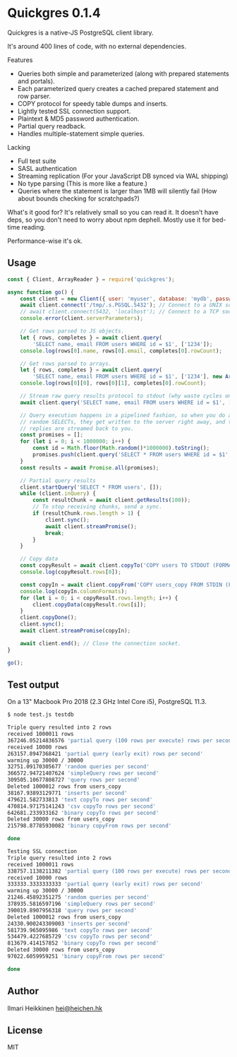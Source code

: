 # Quickgres 0.1.4

Quickgres is a native-JS PostgreSQL client library.

It's around 400 lines of code, with no external dependencies.

Features
 * Queries both simple and parameterized (along with prepared statements and portals).
 * Each parameterized query creates a cached prepared statement and row parser.
 * COPY protocol for speedy table dumps and inserts.
 * Lightly tested SSL connection support.
 * Plaintext & MD5 password authentication.
 * Partial query readback.
 * Handles multiple-statement simple queries.

Lacking
 * Full test suite
 * SASL authentication
 * Streaming replication (For your JavaScript DB synced via WAL shipping)
 * No type parsing (This is more like a feature.)
 * Queries where the statement is larger than 1MB will silently fail (How about bounds checking for scratchpads?)

What's it good for? It's relatively small so you can read it. It doesn't have deps, so you don't need to worry about npm dephell. Mostly use it for bed-time reading.

Performance-wise it's ok.


## Usage 

```javascript
const { Client, ArrayReader } = require('quickgres'); 

async function go() {
    const client = new Client({ user: 'myuser', database: 'mydb', password: 'mypass' });
    await client.connect('/tmp/.s.PGSQL.5432'); // Connect to a UNIX socket.
    // await client.connect(5432, 'localhost'); // Connect to a TCP socket.
    console.error(client.serverParameters);

    // Get rows parsed to JS objects.
    let { rows, completes } = await client.query(
        'SELECT name, email FROM users WHERE id = $1', ['1234']);
    console.log(rows[0].name, rows[0].email, completes[0].rowCount);

    // Get rows parsed to arrays.
    let { rows, completes } = await client.query(
        'SELECT name, email FROM users WHERE id = $1', ['1234'], new ArrayReader());
    console.log(rows[0][0], rows[0][1], completes[0].rowCount);

    // Stream raw query results protocol to stdout (why waste cycles on parsing data...)
    await client.query('SELECT name, email FROM users WHERE id = $1', ['1234'], process.stdout);

    // Query execution happens in a pipelined fashion, so when you do a million 
    // random SELECTs, they get written to the server right away, and the server
    // replies are streamed back to you.
    const promises = [];
    for (let i = 0; i < 1000000; i++) {
        const id = Math.floor(Math.random()*1000000).toString();
        promises.push(client.query('SELECT * FROM users WHERE id = $1', [id]));
    }
    const results = await Promise.all(promises);

    // Partial query results
    client.startQuery('SELECT * FROM users', []);
    while (client.inQuery) {
        const resultChunk = await client.getResults(100));
        // To stop receiving chunks, send a sync.
        if (resultChunk.rows.length > 1) {
            client.sync();
            await client.streamPromise();
            break;
        }
    }

    // Copy data
    const copyResult = await client.copyTo('COPY users TO STDOUT (FORMAT binary)');
    console.log(copyResult.rows[0]);

    const copyIn = await client.copyFrom('COPY users_copy FROM STDIN (FORMAT binary)');
    console.log(copyIn.columnFormats);
    for (let i = 0; i < copyResult.rows.length; i++) {
        client.copyData(copyResult.rows[i]);
    }
    client.copyDone();
    client.sync();
    await client.streamPromise(copyIn);

    await client.end(); // Close the connection socket.
}

go();
```

## Test output

On a 13" Macbook Pro 2018 (2.3 GHz Intel Core i5), PostgreSQL 11.3.

```bash
$ node test.js testdb

Triple query resulted into 2 rows
received 1000011 rows
367246.05214836576 'partial query (100 rows per execute) rows per second'
received 10000 rows
263157.8947368421 'partial query (early exit) rows per second'
warming up 30000 / 30000     
32751.09170305677 'random queries per second'
366572.94721407624 'simpleQuery rows per second'
309505.10677808727 'query rows per second'
Deleted 1000012 rows from users_copy
38167.93893129771 'inserts per second'
479621.582733813 'text copyTo rows per second'
470814.97175141243 'csv copyTo rows per second'
642681.233933162 'binary copyTo rows per second'
Deleted 30000 rows from users_copy
215798.87785930082 'binary copyFrom rows per second'

done

Testing SSL connection
Triple query resulted into 2 rows
received 1000011 rows
338757.1138211382 'partial query (100 rows per execute) rows per second'
received 10000 rows
333333.3333333333 'partial query (early exit) rows per second'
warming up 30000 / 30000     
21246.45892351275 'random queries per second'
378935.5816597196 'simpleQuery rows per second'
390019.8907956318 'query rows per second'
Deleted 1000012 rows from users_copy
24330.900243309003 'inserts per second'
581739.965095986 'text copyTo rows per second'
534479.4227685729 'csv copyTo rows per second'
813679.414157852 'binary copyTo rows per second'
Deleted 30000 rows from users_copy
97022.6059959251 'binary copyFrom rows per second'

done

```

## Author
Ilmari Heikkinen <hei@heichen.hk>

## License
MIT